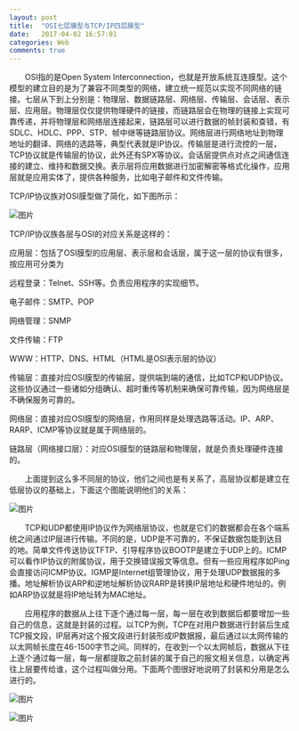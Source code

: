 ```yaml
---
layout: post
title:  "OSI七层膜型与TCP/IP四层膜型"
date:   2017-04-02 16:57:01
categories: Web
comments: true
---
```



​　　OSI指的是Open System Interconnection，也就是开放系统互连膜型。这个模型的建立目的是为了兼容不同类型的网络，建立统一规范以实现不同网络的链接。七层从下到上分别是：物理层、数据链路层、网络层、传输层、会话层、表示层、应用层。物理层仅仅提供物理硬件的链接，而链路层会在物理的链接上实现可靠传递，并将物理层和网络层连接起来，链路层可以进行数据的帧封装和查错，有SDLC、HDLC、PPP、STP、帧中继等链路层协议。网络层进行网络地址到物理地址的翻译、网络的选路等，典型代表就是IP协议。传输层是进行流控的一层，TCP协议就是传输层的协议，此外还有SPX等协议。会话层提供点对点之间通信连接的建立、维持和数据交换。表示层将应用数据进行加密解密等格式化操作，应用层就是应用实体了，提供各种服务，比如电子邮件和文件传输。

TCP/IP协议族对OSI膜型做了简化，如下图所示：

![图片](http://obdvl7z18.bkt.clouddn.com/gh-pages/img/20170302/01.jpg)





TCP/IP协议族各层与OSI的对应关系是这样的：

应用层：包括了OSI膜型的应用层、表示层和会话层，属于这一层的协议有很多，按应用可分类为

远程登录：Telnet、SSH等。负责应用程序的实现细节。

电子邮件：SMTP、POP

网络管理：SNMP

文件传输：FTP

WWW：HTTP、DNS、HTML（HTML是OSI表示层的协议）


传输层：直接对应OSI膜型的传输层，提供端到端的通信，比如TCP和UDP协议。这些协议通过一些诸如分组确认、超时重传等机制来确保可靠传输，因为网络层是不确保服务可靠的。

网络层：直接对应OSI膜型的网络层，作用同样是处理选路等活动。IP、ARP、RARP、ICMP等协议就是属于网络层的。

链路层（网络接口层）：对应OSI膜型的链路层和物理层，就是负责处理硬件连接的。



　　上面提到这么多不同层的协议，他们之间也是有关系了，高层协议都是建立在低层协议的基础上，下面这个图能说明他们的关系：

![图片](http://obdvl7z18.bkt.clouddn.com/gh-pages/img/20170302/02.jpg)

　　TCP和UDP都使用IP协议作为网络层协议，也就是它们的数据都会在各个端系统之间通过IP层进行传输。不同的是，UDP是不可靠的，不保证数据包能到达目的地。简单文件传送协议TFTP、引导程序协议BOOTP是建立于UDP上的。ICMP可以看作IP协议的附属协议，用于交换错误报文等信息。但有一些应用程序如Ping会直接访问ICMP协议。IGMP是Internet组管理协议，用于处理UDP数据报的多播。地址解析协议ARP和逆地址解析协议RARP是转换IP层地址和硬件地址的。例如ARP协议就是将IP地址转为MAC地址。



　　应用程序的数据从上往下逐个通过每一层，每一层在收到数据后都要增加一些自己的信息，这就是封装的过程。以TCP为例，TCP在对用户数据进行封装后生成TCP报文段，IP层再对这个报文段进行封装形成IP数据报，最后通过以太网传输的以太网帧长度在46-1500字节之间。同样的，在收到一个以太网帧后，数据从下往上逐个通过每一层，每一层都提取之前封装的属于自己的报文相关信息，以确定再往上层要传给谁，这个过程叫做分用。下面两个图很好地说明了封装和分用是怎么进行的。

![图片](http://obdvl7z18.bkt.clouddn.com/gh-pages/img/20170302/03.png)

![图片](http://obdvl7z18.bkt.clouddn.com/gh-pages/img/20170302/04.png)